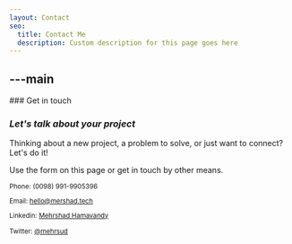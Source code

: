 ```yaml
---
layout: Contact
seo:
  title: Contact Me
  description: Custom description for this page goes here
---
```




---main
---

<PageTitle>
  ### Get in touch

  ### _Let's talk about your project_
</PageTitle>

Thinking about a new project, a problem to solve, or just want to connect? Let's do it!

Use the form on this page or get in touch by other means.

<Sep size="12" />

<small>
  <Icon src="/icons/call.svg" className="inline mr-2 align-middle fill-current text-omega-500" /> Phone: (0098) 991-9905396

  <Icon src="/icons/mail.svg" className="mr-2 inline align-middle fill-current text-omega-500" /> Email: hello@mershad.tech

  <Icon src="/icons/logo-linkedin.svg" className="mr-2 inline align-middle fill-current text-omega-500" /> Linkedin: [Mehrshad Hamavandy](http://linkedin.com/mehrshadhamavandy)

  <Icon src="/icons/logo-twitter.svg" className="mr-2 inline align-middle fill-current text-omega-500" /> Twitter: [@mehrsud](http://twitter.com/mehrsud)
</small>
